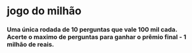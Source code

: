 # jogo do milhão

### Uma única rodada de 10 perguntas que vale 100 mil cada. Acerte o maximo de perguntas para ganhar o prêmio final - 1 milhão de reais.
